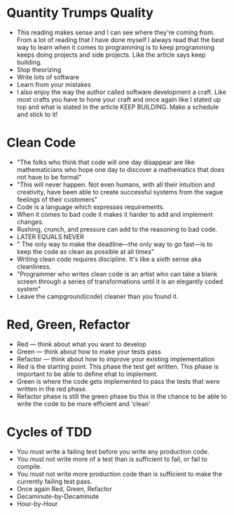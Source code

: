 # Quantity Trumps Quality 
* This reading makes sense and I can see where they're coming from. From a lot of reading that I have done myself I always read that the best way to learn when it comes to programming is to keep programming keeps doing projects and side projects. Like the article says keep building. 
* Stop theorizing 
* Write lots of software 
* Learn from your mistakes
* I also enjoy the way the author called software development a craft. Like most crafts you have to hone your craft and once again like I stated up top and what is stated in the article KEEP BUILDING. Make a schedule and stick to it!

# Clean Code
* "The folks who think that code will one day disappear are like mathematicians who
hope one day to discover a mathematics that does not have to be formal"
* "This will never happen. Not even humans, with all their intuition and creativity,
have been able to create successful systems from the vague feelings of their customers"
* Code is a language which expresses requirements. 
* When it comes to bad code it makes it harder to add and implement changes.
* Rushing, crunch, and pressure can add to the reasoning to bad code.
* LATER EQUALS NEVER
* " The only way to make the deadline—the only way to
go fast—is to keep the code as clean as possible at all times"
* Writing clean code requires discipline. It's like a sixth sense aka cleanliness.
* "Programmer who writes clean code is an artist who can take a blank screen
through a series of transformations until it is an elegantly coded system"
* Leave the campground(code) cleaner than you found it.

# Red, Green, Refactor
* Red — think about what you want to develop
* Green — think about how to make your tests pass
* Refactor — think about how to improve your existing implementation
* Red is the starting point. This phase the test get written. This phase is important to be able to  define ehat to implement. 
* Green is where the code gets implemented to pass the tests that were written in the red phase. 
* Refactor phase is still the green phase bu this is the chance to be able to write the code to be more efficient and 'clean'

# Cycles of TDD
* You must write a failing test before you write any production code.
* You must not write more of a test than is sufficient to fail, or fail to compile.
* You must not write more production code than is sufficient to make the currently failing test pass.
* Once again Red, Green, Refactor
* Decaminute-by-Decaminute
* Hour-by-Hour